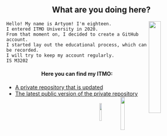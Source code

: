 <h2 align = "center" >What are you doing here?</h2>
<p><img src= "https://media2.giphy.com/media/4QZK21zlzVIyc/giphy.gif?cid=ecf05e47umveldb5pm9d5huwnk3tjdk40yucfcef3bq110pa&rid=giphy.gif&ct=s" width = "25%" align = "right"></p>

    Hello! My name is Artyom! I'm eighteen.
    I entered ITMO University in 2020.
    From that moment on, I decided to create a GitHub account.
    I started lay out the educational process, which can be recorded.
    I will try to keep my account regularly.
    IS M3202

<h4 align = "center">Here you can find my ITMO:</h4>
<div>
    <ul>
        <li><a href = "https://github.com/fadyat/ITMO-PROBLEMS"> A private repository that is updated </a>
        </li>
        <li><a href = "https://github.com/fadyat/ITMO-PUBLIC"> The latest public version of the private repository </a>
            <img src= "https://komarev.com/ghpvc/?username=fadyat" width="15%" align = "right">
        </li>
        <br>
        <a href="https://t.me/not_fadyat">
         <img src= "https://img.shields.io/badge/-Telegram-0088cc?logo=telegram&link=https://t.me/not_fadyat" width="11%" align = "right">
        </a>
    </ul>
</div>
<br>
